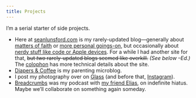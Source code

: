 ```yaml
---
title: Projects
---
```


I’m a serial starter of side projects.

- Here at [seanlunsford.com](/) is my rarely-updated blog—generally about [matters of faith](/tag/christianity) or [more personal goings-on](/tag/life), but occasionally about [nerdy stuff like code or Apple devices](/tag/technology). For a while I had another site for that, ~~but *two* rarely-updated blogs seemed like overkill.~~ *(See below –Ed.)* The [colophon](/colophon/) has more technical details about the site.
- [Diapers & Coffee](https://diapers.coffee/) is my parenting microblog.
- I post my photography over on [Glass](https://glass.photo/seanlunsford) (and before that, [Instagram](https://www.instagram.com/splunsford/)).
- [Breadcrumbs](https://breadcrumbs.fm) was my podcast with [my friend Elias](https://twitter.com/muffinworks), on indefinite hiatus. Maybe we’ll collaborate on something again someday.
